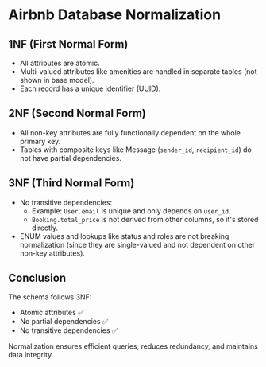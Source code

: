 # Airbnb Database Normalization

## 1NF (First Normal Form)
- All attributes are atomic.
- Multi-valued attributes like amenities are handled in separate tables (not shown in base model).
- Each record has a unique identifier (UUID).

## 2NF (Second Normal Form)
- All non-key attributes are fully functionally dependent on the whole primary key.
- Tables with composite keys like Message (`sender_id`, `recipient_id`) do not have partial dependencies.

## 3NF (Third Normal Form)
- No transitive dependencies:
  - Example: `User.email` is unique and only depends on `user_id`.
  - `Booking.total_price` is not derived from other columns, so it's stored directly.
- ENUM values and lookups like status and roles are not breaking normalization (since they are single-valued and not dependent on other non-key attributes).

## Conclusion
The schema follows 3NF:
- Atomic attributes ✅
- No partial dependencies ✅
- No transitive dependencies ✅

Normalization ensures efficient queries, reduces redundancy, and maintains data integrity.
